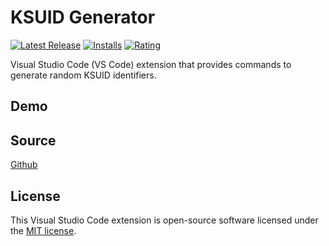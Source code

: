 # KSUID Generator

[![Latest Release](https://vsmarketplacebadge.apphb.com/version-short/vicentegnz.ksuid-generator.svg)](https://marketplace.visualstudio.com/items?itemName=vicentegnz.ksuid-generator)
[![Installs](https://vsmarketplacebadge.apphb.com/installs/vicentegnz.ksuid-generator.svg)](https://marketplace.visualstudio.com/items?itemName=vicentegnz.ksuid-generator)
[![Rating](https://vsmarketplacebadge.apphb.com/rating-short/vicentegnz.ksuid-generator.svg)](https://marketplace.visualstudio.com/items?itemName=vicentegnz.ksuid-generato#review-details)

Visual Studio Code (VS Code) extension that provides commands to generate random KSUID identifiers.

## Demo



## Source
[Github](https://github.com/vicentegnz/vscode-ksuid-generator)

## License
This Visual Studio Code extension is open-source software licensed under the [MIT license](LICENSE).
